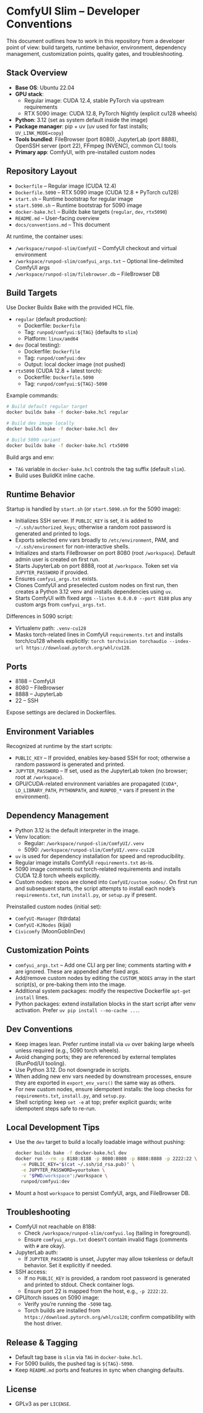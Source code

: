 # ComfyUI Slim – Developer Conventions

This document outlines how to work in this repository from a developer point of view: build targets, runtime behavior, environment, dependency management, customization points, quality gates, and troubleshooting.

## Stack Overview

- **Base OS**: Ubuntu 22.04
- **GPU stack**:
  - Regular image: CUDA 12.4, stable PyTorch via upstream requirements
  - RTX 5090 image: CUDA 12.8, PyTorch Nightly (explicit cu128 wheels)
- **Python**: 3.12 (set as system default inside the image)
- **Package manager**: pip + uv (uv used for fast installs; `UV_LINK_MODE=copy`)
- **Tools bundled**: FileBrowser (port 8080), JupyterLab (port 8888), OpenSSH server (port 22), FFmpeg (NVENC), common CLI tools
- **Primary app**: ComfyUI, with pre-installed custom nodes

## Repository Layout

- `Dockerfile` – Regular image (CUDA 12.4)
- `Dockerfile.5090` – RTX 5090 image (CUDA 12.8 + PyTorch cu128)
- `start.sh` – Runtime bootstrap for regular image
- `start.5090.sh` – Runtime bootstrap for 5090 image
- `docker-bake.hcl` – Buildx bake targets (`regular`, `dev`, `rtx5090`)
- `README.md` – User-facing overview
- `docs/conventions.md` – This document

At runtime, the container uses:

- `/workspace/runpod-slim/ComfyUI` – ComfyUI checkout and virtual environment
- `/workspace/runpod-slim/comfyui_args.txt` – Optional line-delimited ComfyUI args
- `/workspace/runpod-slim/filebrowser.db` – FileBrowser DB

## Build Targets

Use Docker Buildx Bake with the provided HCL file.

- `regular` (default production):
  - Dockerfile: `Dockerfile`
  - Tag: `runpod/comfyui:${TAG}` (defaults to `slim`)
  - Platform: `linux/amd64`
- `dev` (local testing):
  - Dockerfile: `Dockerfile`
  - Tag: `runpod/comfyui:dev`
  - Output: local docker image (not pushed)
- `rtx5090` (CUDA 12.8 + latest torch):
  - Dockerfile: `Dockerfile.5090`
  - Tag: `runpod/comfyui:${TAG}-5090`

Example commands:

```bash
# Build default regular target
docker buildx bake -f docker-bake.hcl regular

# Build dev image locally
docker buildx bake -f docker-bake.hcl dev

# Build 5090 variant
docker buildx bake -f docker-bake.hcl rtx5090
```

Build args and env:

- `TAG` variable in `docker-bake.hcl` controls the tag suffix (default `slim`).
- Build uses BuildKit inline cache.

## Runtime Behavior

Startup is handled by `start.sh` (or `start.5090.sh` for the 5090 image):

- Initializes SSH server. If `PUBLIC_KEY` is set, it is added to `~/.ssh/authorized_keys`; otherwise a random root password is generated and printed to logs.
- Exports selected env vars broadly to `/etc/environment`, PAM, and `~/.ssh/environment` for non-interactive shells.
- Initializes and starts FileBrowser on port 8080 (root `/workspace`). Default admin user is created on first run.
- Starts JupyterLab on port 8888, root at `/workspace`. Token set via `JUPYTER_PASSWORD` if provided.
- Ensures `comfyui_args.txt` exists.
- Clones ComfyUI and preselected custom nodes on first run, then creates a Python 3.12 venv and installs dependencies using `uv`.
- Starts ComfyUI with fixed args `--listen 0.0.0.0 --port 8188` plus any custom args from `comfyui_args.txt`.

Differences in 5090 script:

- Virtualenv path: `.venv-cu128`
- Masks torch-related lines in ComfyUI `requirements.txt` and installs torch/cu128 wheels explicitly: `torch torchvision torchaudio --index-url https://download.pytorch.org/whl/cu128`.

## Ports

- 8188 – ComfyUI
- 8080 – FileBrowser
- 8888 – JupyterLab
- 22 – SSH

Expose settings are declared in Dockerfiles.

## Environment Variables

Recognized at runtime by the start scripts:

- `PUBLIC_KEY` – If provided, enables key-based SSH for root; otherwise a random password is generated and printed.
- `JUPYTER_PASSWORD` – If set, used as the JupyterLab token (no browser; root at `/workspace`).
- GPU/CUDA-related environment variables are propagated (`CUDA*`, `LD_LIBRARY_PATH`, `PYTHONPATH`, and `RUNPOD_*` vars if present in the environment).

## Dependency Management

- Python 3.12 is the default interpreter in the image.
- Venv location:
  - Regular: `/workspace/runpod-slim/ComfyUI/.venv`
  - 5090: `/workspace/runpod-slim/ComfyUI/.venv-cu128`
- `uv` is used for dependency installation for speed and reproducibility.
- Regular image installs ComfyUI `requirements.txt` as-is.
- 5090 image comments out torch-related requirements and installs CUDA 12.8 torch wheels explicitly.
- Custom nodes: repos are cloned into `ComfyUI/custom_nodes/`. On first run and subsequent starts, the script attempts to install each node’s `requirements.txt`, run `install.py`, or `setup.py` if present.

Preinstalled custom nodes (initial set):

- `ComfyUI-Manager` (ltdrdata)
- `ComfyUI-KJNodes` (kijai)
- `Civicomfy` (MoonGoblinDev)

## Customization Points

- `comfyui_args.txt` – Add one CLI arg per line; comments starting with `#` are ignored. These are appended after fixed args.
- Add/remove custom nodes by editing the `CUSTOM_NODES` array in the start script(s), or pre-baking them into the image.
- Additional system packages: modify the respective Dockerfile `apt-get install` lines.
- Python packages: extend installation blocks in the start script after venv activation. Prefer `uv pip install --no-cache ...`.

## Dev Conventions

- Keep images lean. Prefer runtime install via `uv` over baking large wheels unless required (e.g., 5090 torch wheels).
- Avoid changing ports; they are referenced by external templates (RunPod/UI tooling).
- Use Python 3.12. Do not downgrade in scripts.
- When adding new env vars needed by downstream processes, ensure they are exported in `export_env_vars()` the same way as others.
- For new custom nodes, ensure idempotent installs: the loop checks for `requirements.txt`, `install.py`, and `setup.py`.
- Shell scripting: keep `set -e` at top; prefer explicit guards; write idempotent steps safe to re-run.

## Local Development Tips

- Use the `dev` target to build a locally loadable image without pushing:
  ```bash
  docker buildx bake -f docker-bake.hcl dev
  docker run --rm -p 8188:8188 -p 8080:8080 -p 8888:8888 -p 2222:22 \
    -e PUBLIC_KEY="$(cat ~/.ssh/id_rsa.pub)" \
    -e JUPYTER_PASSWORD=yourtoken \
    -v "$PWD/workspace":/workspace \
    runpod/comfyui:dev
  ```
- Mount a host `workspace` to persist ComfyUI, args, and FileBrowser DB.

## Troubleshooting

- ComfyUI not reachable on 8188:
  - Check `/workspace/runpod-slim/comfyui.log` (tailing in foreground).
  - Ensure `comfyui_args.txt` doesn’t contain invalid flags (comments with `#` are okay).
- JupyterLab auth:
  - If `JUPYTER_PASSWORD` is unset, Jupyter may allow tokenless or default behavior. Set it explicitly if needed.
- SSH access:
  - If no `PUBLIC_KEY` is provided, a random root password is generated and printed to stdout. Check container logs.
  - Ensure port 22 is mapped from the host, e.g., `-p 2222:22`.
- GPU/torch issues on 5090 image:
  - Verify you’re running the `-5090` tag.
  - Torch builds are installed from `https://download.pytorch.org/whl/cu128`; confirm compatibility with the host driver.

## Release & Tagging

- Default tag base is `slim` via `TAG` in `docker-bake.hcl`.
- For 5090 builds, the pushed tag is `${TAG}-5090`.
- Keep `README.md` ports and features in sync when changing defaults.

## License

- GPLv3 as per `LICENSE`.
